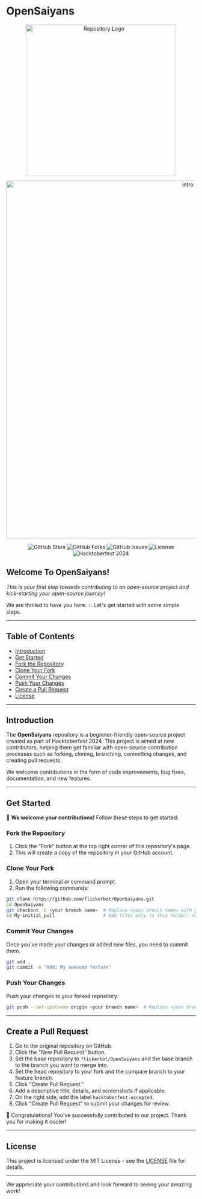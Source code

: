 # OpenSaiyans

<p align="center">
  <img src="https://github.com/flickerbot/OpenSaiyans-Hacktoberfest2024/blob/main/Assets/hyouka.jpg" alt="Repository Logo" width="400" />
</p>

<p align="center">
  <img src="https://github.com/flickerbot/OpenSaiyans/blob/main/Assets/intro.png" alt="intro" width="950" />
</p>

<p align="center">
  <img src="https://img.shields.io/github/stars/flickerbot/OpenSaiyans?style=social" alt="GitHub Stars"/>
  <img src="https://img.shields.io/github/forks/flickerbot/OpenSaiyans?style=social" alt="GitHub Forks"/>
  <img src="https://img.shields.io/github/issues/flickerbot/OpenSaiyans" alt="GitHub Issues"/>
  <img src="https://img.shields.io/github/license/flickerbot/OpenSaiyans" alt="License"/>
  <img src="https://img.shields.io/badge/Hacktoberfest-2024-orange.svg" alt="Hacktoberfest 2024"/>
</p>

## Welcome To OpenSaiyans!

*This is your first step towards contributing to an open-source project and kick-starting your open-source journey!*

We are thrilled to have you here. 💥 Let's get started with some simple steps.

---

## Table of Contents

- [Introduction](#introduction)
- [Get Started](#get-started)
- [Fork the Repository](#fork-the-repository)
- [Clone Your Fork](#clone-your-fork)
- [Commit Your Changes](#commit-your-changes)
- [Push Your Changes](#push-your-changes)
- [Create a Pull Request](#create-a-pull-request)
- [License](#license)

---

## Introduction

The **OpenSaiyans** repository is a beginner-friendly open-source project created as part of Hacktoberfest 2024. This project is aimed at new contributors, helping them get familiar with open-source contribution processes such as forking, cloning, branching, committing changes, and creating pull requests.

We welcome contributions in the form of code improvements, bug fixes, documentation, and new features.

---

## Get Started

🚀 **We welcome your contributions!** Follow these steps to get started:

### Fork the Repository

1. Click the "Fork" button at the top right corner of this repository's page.
2. This will create a copy of the repository in your GitHub account.

### Clone Your Fork

1. Open your terminal or command prompt.
2. Run the following commands:

```bash
git clone https://github.com/flickerbot/OpenSaiyans.git
cd OpenSaiyans
git checkout -b <your branch name>  # Replace <your branch name> with your preferred branch name
cd My-initial_pull                  # Add files only to this folder; no other files will be accepted
```

### Commit Your Changes

Once you've made your changes or added new files, you need to commit them.

```bash
git add .
git commit -m "Add: My awesome feature"
```

### Push Your Changes

Push your changes to your forked repository:

```bash
git push --set-upstream origin <your branch name>  # Replace <your branch name> with your branch
```

---

## Create a Pull Request

1. Go to the original repository on GitHub.
2. Click the "New Pull Request" button.
3. Set the base repository to `flickerbot/OpenSaiyans` and the base branch to the branch you want to merge into.
4. Set the head repository to your fork and the compare branch to your feature branch.
5. Click "Create Pull Request."
6. Add a descriptive title, details, and screenshots if applicable.
7. On the right side, add the label `hacktoberfest-accepted`.
8. Click "Create Pull Request" to submit your changes for review.

🎉 Congratulations! You've successfully contributed to our project. Thank you for making it cooler!

---

## License

This project is licensed under the MIT License - see the [LICENSE](https://github.com/flickerbot/OpenSaiyans/blob/main/LICENSE) file for details.

---

We appreciate your contributions and look forward to seeing your amazing work!
